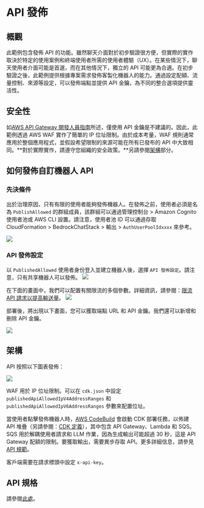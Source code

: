 # API 發佈

## 概觀

此範例包含發佈 API 的功能。雖然聊天介面對於初步驗證很方便，但實際的實作取決於特定的使用案例和終端使用者所需的使用者體驗（UX）。在某些情況下，聊天使用者介面可能是首選，而在其他情況下，獨立的 API 可能更為合適。在初步驗證之後，此範例提供根據專案需求發佈客製化機器人的能力。通過設定配額、流量控制、來源等設定，可以發佈端點並提供 API 金鑰，為不同的整合選項提供靈活性。

## 安全性

如[AWS API Gateway 開發人員指南](https://docs.aws.amazon.com/apigateway/latest/developerguide/api-gateway-api-usage-plans.html)所述，僅使用 API 金鑰是不建議的。因此，此範例透過 AWS WAF 實作了簡單的 IP 位址限制。由於成本考量，WAF 規則通常應用於整個應用程式，並假設希望限制的來源可能在所有已發布的 API 中大致相同。**對於實際實作，請遵守您組織的安全政策。**另請參閱[架構](#architecture)部分。

## 如何發佈自訂機器人 API

### 先決條件

出於治理原因，只有有限的使用者能夠發佈機器人。在發佈之前，使用者必須是名為 `PublishAllowed` 的群組成員，該群組可以通過管理控制台 > Amazon Cognito 使用者池或 AWS CLI 設置。請注意，使用者池 ID 可以通過存取 CloudFormation > BedrockChatStack > 輸出 > `AuthUserPoolIdxxxx` 來參考。

![](./imgs/group_membership_publish_allowed.png)

### API 發佈設定

以 `PublishedAllowed` 使用者身份登入並建立機器人後，選擇 `API 發佈設定`。請注意，只有共享機器人可以發佈。
![](./imgs/bot_api_publish_screenshot.png)

在下面的畫面中，我們可以配置有關限流的多個參數。詳細資訊，請參閱：[限流 API 請求以提高輸送量](https://docs.aws.amazon.com/apigateway/latest/developerguide/api-gateway-request-throttling.html)。
![](./imgs/bot_api_publish_screenshot2.png)

部署後，將出現以下畫面，您可以獲取端點 URL 和 API 金鑰。我們還可以新增和刪除 API 金鑰。

![](./imgs/bot_api_publish_screenshot3.png)

## 架構

API 按照以下圖表發佈：

![](./imgs/published_arch.png)

WAF 用於 IP 位址限制。可以在 `cdk.json` 中設定 `publishedApiAllowedIpV4AddressRanges` 和 `publishedApiAllowedIpV6AddressRanges` 參數來配置位址。

當使用者點擊發佈機器人時，[AWS CodeBuild](https://aws.amazon.com/codebuild/) 會啟動 CDK 部署任務，以佈建 API 堆疊（另請參閱：[CDK 定義](../cdk/lib/api-publishment-stack.ts)），其中包含 API Gateway、Lambda 和 SQS。SQS 用於解耦使用者請求和 LLM 作業，因為生成輸出可能超過 30 秒，這是 API Gateway 配額的限制。要獲取輸出，需要異步存取 API。更多詳細信息，請參見 [API 規範](#api-specification)。

客戶端需要在請求標頭中設定 `x-api-key`。

## API 規格

請參閱[此處](https://aws-samples.github.io/bedrock-chat)。